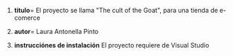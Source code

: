 1. **titulo**= El proyecto se llama "The cult of the Goat", para una tienda de e-comerce
2. **autor**= Laura Antonella Pinto


3. **instrucciónes de instalación**
    El proyecto requiere de Visual Studio 